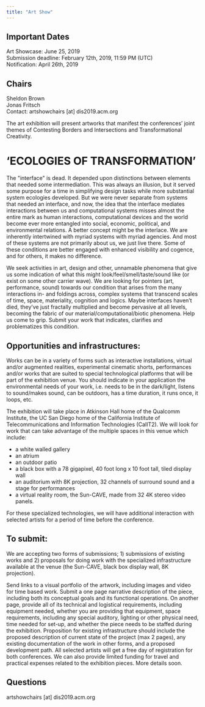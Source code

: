 ```yaml
---
title: "Art Show"
---
```


## Important Dates
Art Showcase: June 25, 2019 </br> 
Submission deadline: February 12th, 2019, 11:59 PM (UTC)</br> 
Notification: April 26th, 2019 </br> 

## Chairs </br> 
Sheldon Brown </br> 
Jonas Fritsch </br> 
Contact: artshowchairs [at] dis2019.acm.org </br> 

The art exhibition will present artworks that manifest the conferences’ joint themes of Contesting Borders and Intersections and Transformational Creativity. </br> 

# ‘ECOLOGIES OF TRANSFORMATION’
The "interface" is dead. It depended upon distinctions between elements that needed some intermediation. This was always an illusion, but it served some purpose for a time in simplifying design tasks while more substantial system ecologies developed. But we were never separate from systems that needed an interface, and now, the idea that the interface mediates interactions between us and computational systems misses almost the entire mark as human interactions, computational devices and the world become ever more entangled into social, economic, political, and environmental relations. A better concept might be the interlace. We are inherently intertwined with myriad systems with myriad agencies. And most of these systems are not primarily about us, we just live there. Some of these conditions are better engaged with enhanced visibility and cogence, and for others, it makes no difference.

We seek activities in art, design and other, unnamable phenomena that give us some indication of what this might look/feel/smell/taste/sound like (or exist on some other carrier wave). We are looking for pointers (art, performance, sound) towards our condition that arises from the many interactions in- and foldings across, complex systems that transcend scales of time, space, materiality, cognition and logics. Maybe interfaces haven’t died, they’ve just fractally multiplied and become pervasive at all levels, becoming the fabric of our material/computational/biotic phenomena. Help us come to grip. Submit your work that indicates, clarifies and problematizes this condition.

## Opportunities and infrastructures:
Works can be in a variety of forms such as interactive installations, virtual and/or augmented realities, experimental cinematic shorts, performances and/or works that are suited to special technological platforms that will be part of the exhibition venue. You should indicate in your application the environmental needs of your work, i.e. needs to be in the dark/light, listens to sound/makes sound, can be outdoors, has a time duration, it runs once, it loops, etc.

The exhibition will take place in Atkinson Hall home of the Qualcomm Institute, the UC San Diego home of the California Institute of Telecommunications and Information Technologies (CalIT2). We will look for work that can take advantage of the multiple spaces in this venue which include:

- a white walled gallery </br>
- an atrium </br>
- an outdoor patio </br>
- a black box with a 78 gigapixel, 40 foot long x 10 foot tall, tiled display wall </br>
- an auditorium with 8K projection, 32 channels of surround sound and a stage for performances </br>
- a virtual reality room, the Sun-CAVE, made from 32 4K stereo video panels. </br>

For these specialized technologies, we will have additional interaction with selected artists for a period of time before the conference. </br>

## To submit: </br>
We are accepting two forms of submissions; 1) submissions of existing works and 2) proposals for doing work with the specialized infrastructure available at the venue (the Sun-CAVE, black box display wall, 8K projection).

Send links to a visual portfolio of the artwork, including images and video for time based work. Submit a one page narrative description of the piece, including both its conceptual goals and its functional operations. On another page, provide all of its technical and logistical requirements, including equipment needed, whether you are providing that equipment, space requirements, including any special auditory, lighting or other physical need, time needed for set-up, and whether the piece needs to be staffed during the exhibition.
Proposition for existing infrastructure should include the proposed description of current state of the project (max 2 pages), any existing documentation of the work in other forms, and a proposed development path.
All selected artists will get a free day of registration for both conferences. We can also provide limited funding for travel and practical expenses related to the exhibition pieces. More details soon.

## Questions </br>
artshowchairs [at] dis2019.acm.org
